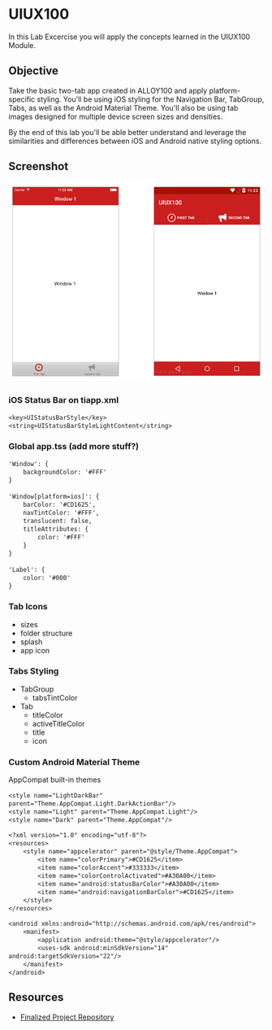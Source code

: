 # UIUX100

In this Lab Excercise you will apply the concepts learned in the UIUX100 Module.

## Objective
Take the basic two-tab app created in ALLOY100 and apply platform-specific styling.  You'll be using iOS styling for the Navigation Bar, TabGroup, Tabs, as well as the Android Material Theme.  You'll also be using tab images designed for multiple device screen sizes and densities.

By the end of this lab you'll be able better understand and leverage the similarities and differences between iOS and Android native styling options.


## Screenshot

![](assets/screens.png)


### iOS Status Bar on **tiapp.xml**

```
<key>UIStatusBarStyle</key>
<string>UIStatusBarStyleLightContent</string>
```

### Global **app.tss** (add more stuff?)

```
'Window': {
	backgroundColor: '#FFF'
}

'Window[platform=ios]': {
	barColor: '#CD1625',
	navTintColor: '#FFF',
	translucent: false,
	titleAttributes: {
		color: '#FFF'
	}
}

'Label': {
	color: '#000'
}
```

### Tab Icons

* sizes
* folder structure
* splash
* app icon

### Tabs Styling

* TabGroup
	* tabsTintColor
* Tab
	* titleColor
	* activeTitleColor
	* title
	* icon 

### Custom Android Material Theme

AppCompat built-in themes

```
<style name="LightDarkBar" parent="Theme.AppCompat.Light.DarkActionBar"/>
<style name="Light" parent="Theme.AppCompat.Light"/>
<style name="Dark" parent="Theme.AppCompat"/>
```

```
<?xml version="1.0" encoding="utf-8"?>
<resources>
	<style name="appcelerator" parent="@style/Theme.AppCompat">
		<item name="colorPrimary">#CD1625</item>
		<item name="colorAccent">#333333</item>
		<item name="colorControlActivated">#A30A00</item>
		<item name="android:statusBarColor">#A30A00</item>
		<item name="android:navigationBarColor">#CD1625</item>
	</style>
</resources>

```

```
<android xmlns:android="http://schemas.android.com/apk/res/android">
    <manifest>
        <application android:theme="@style/appcelerator"/>
        <uses-sdk android:minSdkVersion="14" android:targetSdkVersion="22"/>
    </manifest>
</android>
```

## Resources

* [Finalized Project Repository](https://github.com/appcelerator-training/learning-modules-labs/tree/master/ALLOY100/ALLOY100)


